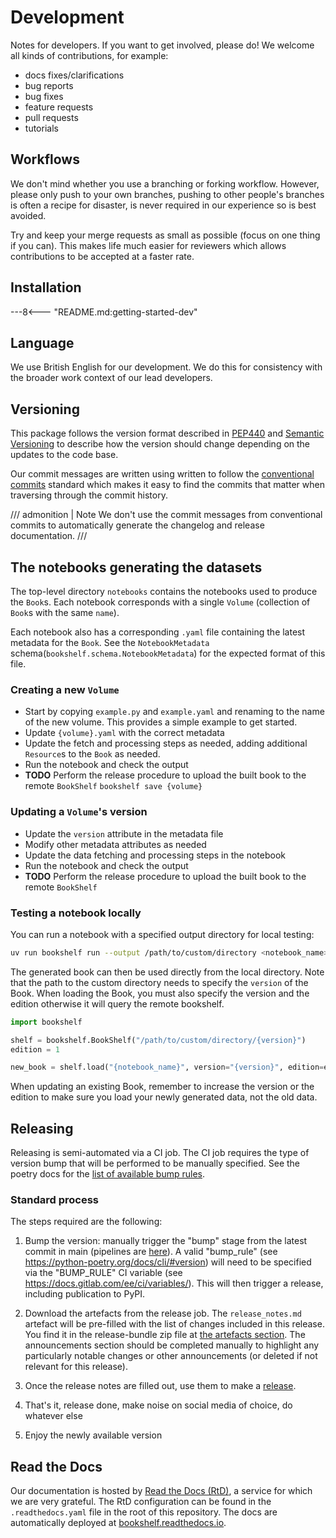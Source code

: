 # Development

Notes for developers. If you want to get involved, please do!
We welcome all kinds of contributions, for example:

- docs fixes/clarifications
- bug reports
- bug fixes
- feature requests
- pull requests
- tutorials

## Workflows

<!---
Note: will make more sense once we have a copier template again.
This section was auto-generated by the copier template
and the text below is just a placeholder to get you started.
The workflows section will likely need to be updated
to be project specific as the project's norms are established.
-->

We don't mind whether you use a branching or forking workflow.
However, please only push to your own branches,
pushing to other people's branches is often a recipe for disaster,
is never required in our experience
so is best avoided.

Try and keep your merge requests as small as possible
(focus on one thing if you can).
This makes life much easier for reviewers
which allows contributions to be accepted at a faster rate.

## Installation

---8<--- "README.md:getting-started-dev"

## Language

We use British English for our development.
We do this for consistency with the broader work context of our lead developers.

## Versioning

This package follows the version format
described in [PEP440](https://peps.python.org/pep-0440/)
and [Semantic Versioning](https://semver.org/)
to describe how the version should change
depending on the updates to the code base.

Our commit messages are written using written
to follow the
[conventional commits](https://www.conventionalcommits.org/en/v1.0.0/) standard which makes it easy to find the
commits that matter when traversing through the commit history.

/// admonition | Note
We don't use the commit messages from conventional commits
to automatically generate the changelog and release documentation.
///

## The notebooks generating the datasets

The top-level directory `notebooks` contains the notebooks used to produce the `Book`s.
Each  notebook  corresponds with a single `Volume` (collection of `Book`s with the same
`name`).

Each notebook also has a corresponding `.yaml` file containing the latest metadata
for the `Book`. See the `NotebookMetadata` schema(`bookshelf.schema.NotebookMetadata`)
for the expected format of this file.

### Creating a new `Volume`

* Start by copying `example.py` and `example.yaml` and renaming to the name of
  the new volume. This provides a simple example to get started.
* Update `{volume}.yaml` with the correct metadata
* Update the fetch and processing steps as needed, adding additional `Resource`s
  to the `Book` as needed.
* Run the notebook and check the output
* **TODO** Perform the release procedure to upload the built book to the remote
  `BookShelf`
  `bookshelf save {volume}`

### Updating a `Volume`'s version

* Update the `version` attribute in the metadata file
* Modify other metadata attributes as needed
* Update the data fetching and processing steps in the notebook
* Run the notebook and check the output
* **TODO** Perform the release procedure to upload the built book to the remote
  `BookShelf`

### Testing a notebook locally

You can run a notebook with a specified output directory for local testing:
```bash
uv run bookshelf run --output /path/to/custom/directory <notebook_name>
```

The generated book can then be used directly from the local directory.
Note that the path to the custom directory needs to specify the `version` of the
Book.
When loading the Book, you must also specify the version and the edition otherwise it
will query the remote bookshelf.

```python
import bookshelf

shelf = bookshelf.BookShelf("/path/to/custom/directory/{version}")
edition = 1

new_book = shelf.load("{notebook_name}", version="{version}", edition=edition)
```
When updating an existing Book, remember to increase the version or the edition to make
sure you load your newly generated data, not the old data.

## Releasing

Releasing is semi-automated via a CI job. The CI job requires the type of version bump that will be performed to be
manually specified. See the poetry docs for the [list of available bump rules](https://python-poetry.org/docs/cli/#version).

### Standard process

The steps required are the following:

1. Bump the version: manually trigger the "bump" stage from the latest commit
   in main (pipelines are [here](https://gitlab.com/climate-resource/bookshelf/bookshelf/-/pipelines)).
   A valid "bump_rule" (see https://python-poetry.org/docs/cli/#version)
   will need to be specified via the "BUMP_RULE" CI
   variable (see https://docs.gitlab.com/ee/ci/variables/). This will then
   trigger a release, including publication to PyPI.

1. Download the artefacts from the release job. The `release_notes.md` artefact
   will be pre-filled with the list of changes included in this release. You find it
   in the release-bundle zip file at
   [the artefacts section](https://gitlab.com/climate-resource/bookshelf/bookshelf/-/artifacts). The
   announcements section should be completed manually to highlight any
   particularly notable changes or other announcements (or deleted if not
   relevant for this release).

1. Once the release notes are filled out, use them to make a
   [release](https://gitlab.com/climate-resource/bookshelf/bookshelf/-/releases/new).


1. That's it, release done, make noise on social media of choice, do whatever
   else

1. Enjoy the newly available version

## Read the Docs

Our documentation is hosted by
[Read the Docs (RtD)](https://www.readthedocs.org/), a service for which we are
very grateful. The RtD configuration can be found in the `.readthedocs.yaml`
file in the root of this repository. The docs are automatically
deployed at
[bookshelf.readthedocs.io](https://bookshelf.readthedocs.io/en/latest/).
